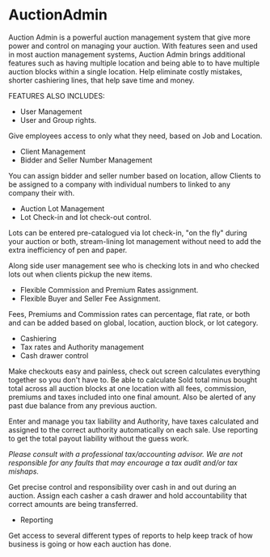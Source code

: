 # AuctionAdmin
Auction Admin is a powerful auction management system that give more power and control on managing your auction. With features seen and used in most auction management systems, Auction Admin brings additional features such as having multiple location and being able to to have multiple auction blocks within a single location. Help eliminate costly mistakes, shorter cashiering lines, that help save time and money.

FEATURES ALSO INCLUDES:

- User Management
- User and Group rights.

Give employees access to only what they need, based on Job and Location.

- Client Management 
- Bidder and Seller Number Management

You can assign bidder and seller number based on location, allow Clients to be assigned to a company with individual numbers to linked to any company their with. 

- Auction Lot Management
- Lot Check-in and lot check-out control.

Lots can be entered pre-catalogued via lot check-in, "on the fly" during your auction or both, stream-lining lot management without need to add the extra inefficiency of pen and paper. 

Along side user management see who is checking lots in and who checked lots out when clients pickup the new items.

- Flexible Commission and Premium Rates assignment.
- Flexible Buyer and Seller Fee Assignment.

Fees, Premiums and Commission rates can percentage, flat rate, or both and can be added based on global, location, auction block, or lot category.

- Cashiering
- Tax rates and Authority management
- Cash drawer control

Make checkouts easy and painless, check out screen calculates everything together so you don't have to. Be able to calculate Sold total minus bought total across all auction blocks at one location with all fees, commission, premiums and taxes included into one final amount. Also be alerted of any past due balance from any previous auction.

Enter and manage you tax liability and Authority, have taxes calculated and assigned to the correct authority automatically on each sale. Use reporting to get the total payout liability without the guess work. 

*Please consult with a professional tax/accounting advisor. We are not responsible for any faults that may encourage a tax audit and/or tax mishaps.*

Get precise control and responsibility over cash in and out during an auction. Assign each casher a cash drawer and hold accountability that correct amounts are being transferred.

- Reporting

Get access to several different types of reports to help keep track of how business is going or how each auction has done. 
